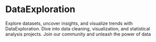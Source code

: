 # DataExploration
Explore datasets, uncover insights, and visualize trends with DataExploration. Dive into data cleaning, visualization, and statistical analysis projects. Join our community and unleash the power of data
